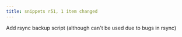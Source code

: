 ```yaml
---
title: snippets r51, 1 item changed
---
```


Add rsync backup script (although can't be used due to bugs in rsync)
